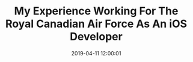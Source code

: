 ---
title: 'My Experience Working For The Royal Canadian Air Force As An iOS Developer'
date: 2019-04-11 12:00:01
description: Project leader on the first ever iOS application used operationally worldwide supporting all air mobility squadrons within the RCAF
link: https://medium.com/@barbulescualex/my-experience-working-for-the-royal-canadian-air-force-as-an-ios-developer-c188d67b136c
featured_image: 'https://cdn-images-1.medium.com/max/1200/1*XR7_6-GeubaqYA0XsQX-bA.jpeg'
---